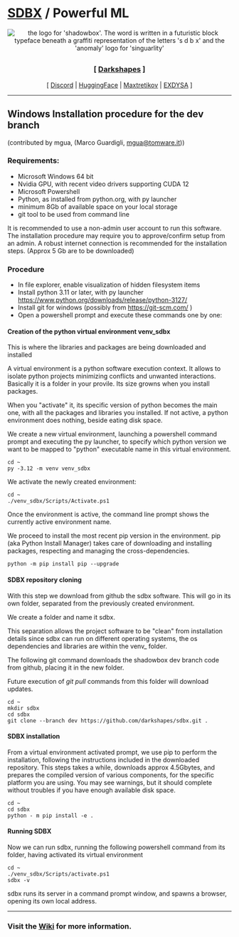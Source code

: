 

# [SDBX](https://github.com/darkshapes/sdbx) / Powerful ML

<div align="center"> 
 
![the logo for 'shadowbox'. The word is written in a futuristic block typeface beneath a graffiti representation of the letters 's d b x' and the 'anomaly' logo for 'singuarlity'](https://github.com/user-attachments/assets/8913c77a-8252-4b18-8fc8-4160d6065cf7)
##

 ### [ [Darkshapes](https://github.com/darkshapes) ]
[ [Discord](https://discord.gg/RYaJw9mPPe) | [HuggingFace](https://huggingface.co/darkshapes) | [Maxtretikov](https://github.com/Maxtretikov/) | [EXDYSA](https://github.com/exdysa/) ]

</div>

<hr>

<div align="left">

## Windows Installation procedure for the dev branch

(contributed by mgua, (Marco Guardigli, mgua@tomware.it))

### Requirements:
- Microsoft Windows 64 bit
- Nvidia GPU, with recent video drivers supporting CUDA 12
- Microsoft Powershell
- Python, as installed from python.org, with py launcher
- minimum 8Gb of available space on your local storage
- git tool to be used from command line

It is recommended to use a non-admin user account to run this software.
The installation procedure may require you to approve/confirm setup from an admin.
A robust internet connection is recommended for the installation steps. 
(Approx 5 Gb are to be downloaded)


### Procedure
- In file explorer, enable visualization of hidden filesystem items
- Install python 3.11 or later, with py launcher
    https://www.python.org/downloads/release/python-3127/ 
- Install git for windows (possibly from https://git-scm.com/ )
- Open a powershell prompt and execute these commands one by one:


#### Creation of the python virtual environment venv_sdbx
This is where the libraries and packages are being downloaded and installed

A virtual environment is a python software execution context. 
It allows to isolate python projects minimizing conflicts and unwanted interactions.
Basically it is a folder in your provile. Its size growns when you install packages.

When you "activate" it, its specific version of python becomes the main one, 
with all the packages and libraries you installed. 
If not active, a python environment does nothing, beside eating disk space.

We create a new virtual environment, launching a powershell command prompt 
and executing the py launcher, to specify which python version we want to be mapped 
to "python" executable name in this virtual environment.

```
cd ~
py -3.12 -m venv venv_sdbx
```

We activate the newly created environment:
```
cd ~
./venv_sdbx/Scripts/Activate.ps1
```

Once the environment is active, the command line prompt shows the 
currently active environment name.

We proceed to install the most recent pip version in the environment.
pip (aka Python Install Manager) takes care of downloading and installing packages,
respecting and managing the cross-dependencies.

```
python -m pip install pip --upgrade

```


#### SDBX repository cloning
With this step we download from github the sdbx software. 
This will go in its own folder, separated from the previously created environment.

We create a folder and name it sdbx. 

This separation allows the project software to be "clean" from installation details
since sdbx can run on different operating systems, the os dependencies and libraries 
are within the venv_ folder.

The following git command downloads the shadowbox dev branch code from github, 
placing it in the new folder.

Future execution of _git pull_ commands from this folder will download updates. 

```
cd ~
mkdir sdbx
cd sdbx
git clone --branch dev https://github.com/darkshapes/sdbx.git .
```


#### SDBX installation

From a virtual environment activated prompt, we use pip to perform the installation, 
following the instructions included in the downloaded repository.
This steps takes a while, downloads approx 4.5Gbytes, and prepares the compiled version
of various components, for the specific platform you are using.
You may see warnings, but it should complete without troubles if you have enough available disk space.

```
cd ~
cd sdbx
python - m pip install -e .
```

#### Running SDBX

Now we can run sdbx, running the following powershell command from its folder, 
having activated its virtual environment

```
cd ~
./venv_sdbx/Scripts/activate.ps1
sdbx -v
```

sdbx runs its server in a command prompt window, and spawns a browser, 
opening its own local address.


<hr>

### Visit the [Wiki](https://github.com/darkshapes/sdbx/wiki) for more information.

</div>
